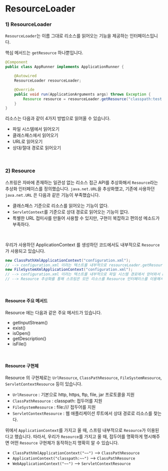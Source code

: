 # ResourceLoader

### 1) ResourceLoader

`ResourceLoader`는 이름 그대로 리소스를 읽어오는 기능을 제공하는 인터페이스입니다.

핵심 메서드는 `getResource` 하나뿐입니다.

```java
@Component
public class AppRunner implements ApplicationRunner {

    @Autowired
    ResourceLoader resourceLoader;

    @Override
    public void run(ApplicationArguments args) throws Exception {
        Resource resource = resourceLoader.getResource("classpath:test.txt");
    }
}

```

 리소스는 다음과 같이 4가지 방법으로 읽어올 수 있습니다.

- 파일 시스템에서 읽어오기
- 클래스패스에서 읽어오기
- URL로 읽어오기
- 상대/절대 경로로 읽어오기

<br>

### 2) Resource

스프링은 자바에 존재하는 일관성 없는 리소스 접근 API를 추상화해서 `Resource`라는 추상화 인터페이스를 정의했습니다. `java.net.URL`을 추상화했고, 기존에 사용하던 `java.net.URL` 은 다음과 같은 기능이 부족했습니다.

- 클래스패스 기준으로 리소스를 읽어오는 기능이 없다.
- `ServletContext`를 기준으로 상대 경로로 읽어오는 기능이 없다.
- 특별한 URL 접미사를 만들어 사용할 수 있지만, 구현이 복잡하고 편의성 메소드가 부족하다.

<br>

우리가 사용하던 ApplicationContext 를 생성하던 코드에서도 내부적으로 `Resource` 가 사용되고 있습니다.

```java
new ClassPathXmlApplicationContext("configuration.xml");
// --> configuration.xml 이라는 텍스트를 내부적으로 resourceLoader.getResource("classpath:configuration.xml") 메소드를 통해 Resource로 얻어오고 ApplicationContext 에게 넘겨준다.
new FileSystemXmlApplicationContext("configuration.xml");
// --> configuration.xml 이라는 텍스트를 내부적으로 파일 시스템 경로에서 얻어와서 Resource로 얻어와서 똑같이 동작한다.
// --> Resource 추상화를 통해 스프링은 모든 리소스를 Resource 인터페이스를 이용해서 다룬다.
```

<br>

#### Resource 주요 메서드

Resource 에는 다음과 같은 주요 메서드가 있습니다.

- getInputStream()
- exist()
- isOpen()
- getDescription()
- isFile()

<br>

#### Resource 구현체

Resource 의 구현체로는 `UrlResource`, `ClassPathResource`, `FileSystemResource`, `ServletContextResource` 등이 있습니다.

- `UrlResource` : 기본으로 http, https, ftp, file, jar 프로토콜을 지원
- `ClassPathResource` : classpath: 접두어를 지원
- `FileSystemResource` : file:/// 접두어를 지원
- `ServletContextResource` : 웹 애플리케이션 루트에서 상대 경로로 리소스를 찾는다.

위에서 `ApplicationContext`를 가지고 올 때, 스프링 내부적으로 `Resource`가 이용된다고 했습니다. 따라서, 우리가 `Resource`를 가지고 올 때, 접두어를 명확하게 명시해주면 어떤 `Resource` 구현체가 동작하는지 명확히 알 수 있습니다.

- `ClassPathXmlApplicationContext("~~")` --> `ClassPathResource`
- `ApplicationContext("classpath:~~")` --> `ClassPathResource`
- `WebApplicationContext("~~")` --> `ServletContextResource`



